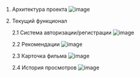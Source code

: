 1. Архитектура проекта
   ![image](https://github.com/user-attachments/assets/8a50744e-1e79-4668-ac15-9d66638ddf8e)

2. Текущий функционал
   
   2.1 Система авторизации/регистрации
   ![image](https://github.com/user-attachments/assets/0790451e-a7f7-49c4-96f5-84d1c7282e87)


   2.2 Рекомендации
   ![image](https://github.com/user-attachments/assets/63ec9361-3397-426d-bf97-ceea5659bbf8)


   2.3 Карточка фильма
   ![image](https://github.com/user-attachments/assets/4a4d88d8-8675-4e17-b5ff-83ae12d46cbf)


   2.4 История просмотров
   ![image](https://github.com/user-attachments/assets/98f22d32-48f7-4a76-9da5-d2214bcde5fd)

